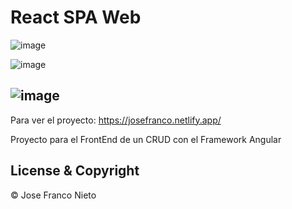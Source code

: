 # React SPA Web
                                          
![image](https://user-images.githubusercontent.com/55087820/111087763-ac89e580-8523-11eb-92ee-5fce6d4010a7.png)

![image](https://user-images.githubusercontent.com/55087820/111087780-c6c3c380-8523-11eb-8431-94768d09612c.png)

![image](https://user-images.githubusercontent.com/55087820/111087799-dfcc7480-8523-11eb-852d-32d060a581a1.png)
---

Para ver el proyecto: https://josefranco.netlify.app/

Proyecto para el FrontEnd de un CRUD con el Framework Angular

## License & Copyright
© Jose Franco Nieto